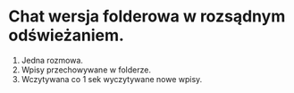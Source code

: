 # Chat wersja folderowa w rozsądnym odświeżaniem.

1. Jedna rozmowa.
2. Wpisy przechowywane w folderze.
3. Wczytywana co 1 sek wyczytywane nowe wpisy. 